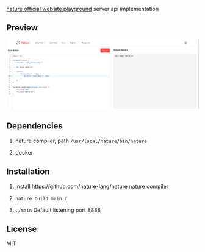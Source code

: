 [nature official website playground](https://nature-lang.org/playground) server api implementation

## Preview

![](https://raw.githubusercontent.com/weiwenhao/pictures/main/20250425004644543.png)

## Dependencies

1. nature compiler, path `/usr/local/nature/bin/nature`

2. docker

## Installation

1. Install https://github.com/nature-lang/nature nature compiler

2. `nature build main.n`

3. `./main` Default listening port 8888

## License
MIT